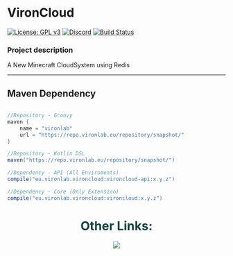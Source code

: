 # VironCloud

[![License: GPL v3](https://img.shields.io/badge/License-GPL%20v3-blue.svg)](LICENSE)
[![Discord](https://img.shields.io/discord/785956343407181824.svg)](https://discord.gg/wvcX92VyEH)
[![Build Status](https://ci.vironlab.eu/job/Vextension/badge/icon)](https://ci.vironlab.eu/job/Vextension/)

### Project description

A New Minecraft CloudSystem using Redis

---
## Maven Dependency

```gradle

//Repository - Groovy
maven {
    name = "vironlab"
    url = "https://repo.vironlab.eu/repository/snapshot/"
}

//Repository - Kotlin DSL
maven("https://repo.vironlab.eu/repository/snapshot/")

//Dependency - API (All Enviroments)
compile("eu.vironlab.vironcloud:vironcloud-api:x.y.z")

//Dependency - Core (Only Extension)
compile("eu.vironlab.vironcloud:vironcloud:x.y.z")

```




<div align="center">
    <h1 style="color:#154444">Other Links:</h1>
    <a style="color:#00ff00" target="_blank" href="https://discord.gg/wvcX92VyEH"><img src="https://img.shields.io/discord/785956343407181824?label=vironlab.eu%20Discord&logo=Discord&logoColor=%23ffffff&style=flat-square"></img></a>
</div>